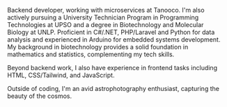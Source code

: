 Backend developer, working with microservices at Tanooco. I'm also actively pursuing a University Technician Program in Programming Technologies at UPSO and a degree in Biotechnology and Molecular Biology at UNLP. Proficient in C#/.NET, PHP/Laravel and Python for data analysis and experienced in Arduino for embedded systems development. My background in biotechnology provides a solid foundation in mathematics and statistics, complementing my tech skills.

Beyond backend work, I also have experience in frontend tasks including HTML, CSS/Tailwind, and JavaScript.

Outside of coding, I'm an avid astrophotography enthusiast, capturing the beauty of the cosmos.
